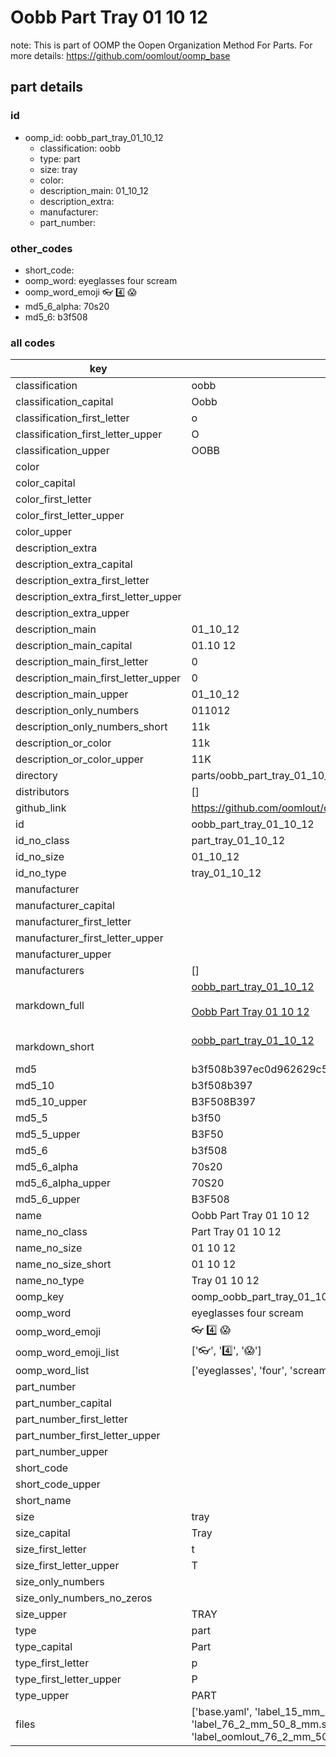 # Oobb Part Tray 01 10 12  

note: This is part of OOMP the Oopen Organization Method For Parts. For more details: https://github.com/oomlout/oomp_base

##  part details





### id
* oomp_id: oobb_part_tray_01_10_12
  * classification: oobb
  * type: part
  * size: tray
  * color: 
  * description_main: 01_10_12
  * description_extra: 
  * manufacturer: 
  * part_number: 

### other_codes
* short_code: 
* oomp_word: eyeglasses four scream
* oomp_word_emoji :eyeglasses: :four: :scream:
* md5_6_alpha: 70s20
* md5_6: b3f508

### all codes 
| key | value |  
| --- | --- |  
| classification | oobb |  
| classification_capital | Oobb |  
| classification_first_letter | o |  
| classification_first_letter_upper | O |  
| classification_upper | OOBB |  
| color |  |  
| color_capital |  |  
| color_first_letter |  |  
| color_first_letter_upper |  |  
| color_upper |  |  
| description_extra |  |  
| description_extra_capital |  |  
| description_extra_first_letter |  |  
| description_extra_first_letter_upper |  |  
| description_extra_upper |  |  
| description_main | 01_10_12 |  
| description_main_capital | 01.10 12 |  
| description_main_first_letter | 0 |  
| description_main_first_letter_upper | 0 |  
| description_main_upper | 01_10_12 |  
| description_only_numbers | 011012 |  
| description_only_numbers_short | 11k |  
| description_or_color | 11k |  
| description_or_color_upper | 11K |  
| directory | parts/oobb_part_tray_01_10_12 |  
| distributors | [] |  
| github_link | https://github.com/oomlout/oomlout_oomp_part_src/tree/main/parts/oobb_part_tray_01_10_12/working |  
| id | oobb_part_tray_01_10_12 |  
| id_no_class | part_tray_01_10_12 |  
| id_no_size | 01_10_12 |  
| id_no_type | tray_01_10_12 |  
| manufacturer |  |  
| manufacturer_capital |  |  
| manufacturer_first_letter |  |  
| manufacturer_first_letter_upper |  |  
| manufacturer_upper |  |  
| manufacturers | [] |  
| markdown_full | [oobb_part_tray_01_10_12](https://github.com/oomlout/oomlout_oomp_part_src/tree/main/parts/oobb_part_tray_01_10_12/working)<br>[](https://github.com/oomlout/oomlout_oomp_part_src/tree/main/parts/oobb_part_tray_01_10_12/working)<br>[Oobb Part Tray 01 10 12](https://github.com/oomlout/oomlout_oomp_part_src/tree/main/parts/oobb_part_tray_01_10_12/working)<br><br> |  
| markdown_short | [oobb_part_tray_01_10_12](https://github.com/oomlout/oomlout_oomp_part_src/tree/main/parts/oobb_part_tray_01_10_12/working)<br><br> |  
| md5 | b3f508b397ec0d962629c5c97a4c161a |  
| md5_10 | b3f508b397 |  
| md5_10_upper | B3F508B397 |  
| md5_5 | b3f50 |  
| md5_5_upper | B3F50 |  
| md5_6 | b3f508 |  
| md5_6_alpha | 70s20 |  
| md5_6_alpha_upper | 70S20 |  
| md5_6_upper | B3F508 |  
| name | Oobb Part Tray 01 10 12 |  
| name_no_class | Part Tray 01 10 12 |  
| name_no_size | 01 10 12 |  
| name_no_size_short | 01 10 12 |  
| name_no_type | Tray 01 10 12 |  
| oomp_key | oomp_oobb_part_tray_01_10_12 |  
| oomp_word | eyeglasses four scream |  
| oomp_word_emoji | :eyeglasses: :four: :scream: |  
| oomp_word_emoji_list | [':eyeglasses:', ':four:', ':scream:'] |  
| oomp_word_list | ['eyeglasses', 'four', 'scream'] |  
| part_number |  |  
| part_number_capital |  |  
| part_number_first_letter |  |  
| part_number_first_letter_upper |  |  
| part_number_upper |  |  
| short_code |  |  
| short_code_upper |  |  
| short_name |  |  
| size | tray |  
| size_capital | Tray |  
| size_first_letter | t |  
| size_first_letter_upper | T |  
| size_only_numbers |  |  
| size_only_numbers_no_zeros |  |  
| size_upper | TRAY |  
| type | part |  
| type_capital | Part |  
| type_first_letter | p |  
| type_first_letter_upper | P |  
| type_upper | PART |  
| files | ['base.yaml', 'label_15_mm_30_mm.pdf', 'label_15_mm_30_mm.svg', 'label_76_2_mm_50_8_mm.pdf', 'label_76_2_mm_50_8_mm.svg', 'label_oomlout_76_2_mm_50_8_mm.pdf', 'label_oomlout_76_2_mm_50_8_mm.svg', 'readme.md', 'working.json', 'working.yaml'] |  
